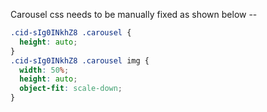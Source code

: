 Carousel css needs to be manually fixed as shown below --

```css
.cid-sIg0INkhZ8 .carousel {
  height: auto;
}
.cid-sIg0INkhZ8 .carousel img {
  width: 50%;
  height: auto;
  object-fit: scale-down;
}
```
